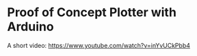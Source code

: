 # Proof of Concept Plotter with Arduino

A short video: https://www.youtube.com/watch?v=inYvUCkPbb4
